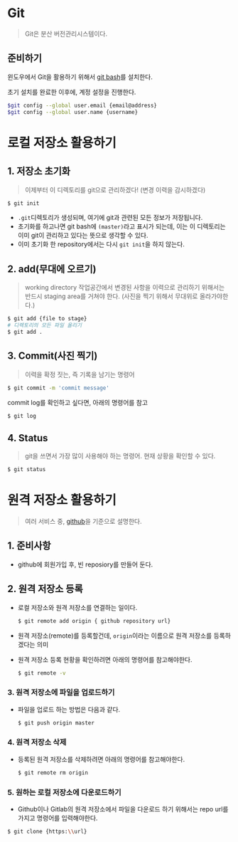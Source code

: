 # Git

>  Git은 분산 버전관리시스템이다.

## 준비하기

윈도우에서 Git을 활용하기 위해서 [git bash](https://git-scm.com/downloads)를 설치한다.

초기 설치를 완료한 이후에, 계정 설정을 진행한다.

```sh
$git config --global user.email {email@address}
$git config --global user.name {username}
```



# 로컬 저장소 활용하기

## 1. 저장소 초기화

> 이제부터 이 디렉토리를 git으로 관리하겠다! (변경 이력을 감시하겠다)

```sh
$ git init
```

- `.git`디렉토리가 생성되며, 여기에 git과 관련된 모든 정보가 저장됩니다.
- 초기화를 하고나면 git bash에 `(master)`라고 표시가 되는데, 이는 이 디렉토리는 이미 git이 관리하고 있다는 뜻으로 생각할 수 있다.
- 이미 초기화 한 repository에서는 다시 `git init`을 하지 않는다.



## 2. add(무대에 오르기)

> working directory 작업공간에서 변경된 사항을 이력으로 관리하기 위해서는 반드시 staging area를 거쳐야 한다. (사진을 찍기 위해서 무대위로 올라가야한다.)

```sh
$ git add {file to stage}
# 디렉토리의 모든 파일 올리기
$ git add . 
```

## 3. Commit(사진 찍기)

> 이력을 확정 짓는, 즉 기록을 남기는 명령어

```sh
$ git commit -m 'commit message'
```

commit log를 확인하고 싶다면, 아래의 명령어를 참고

```sh
$ git log
```

## 4. Status

> git을 쓰면서 가장 많이 사용해야 하는 명령어. 현재 상황을 확인할 수 있다.

```sh
$ git status
```

# 원격 저장소 활용하기

> 여러 서비스 중, [github](https://github.com/)을 기준으로 설명한다.

## 1. 준비사항

- github에 회원가입 후, 빈 reposiory를 만들어 둔다.

## 2. 원격 저장소 등록

- 로컬 저장소와 원격 저장소를 연결하는 일이다.

  ```sh
  $ git remote add origin { github repository url}
  ```

- 원격 저장소(remote)를 등록할건데, `origin`이라는 이름으로 원격 저장소를 등록하겠다는 의미

- 원격 저장소 등록 현황을 확인하려면 아래의 명령어를 참고해야한다.

  ```sh
  $ git remote -v
  ```

### 3. 원격 저장소에 파일을 업로드하기

- 파일을 업로드 하는 방법은 다음과 같다.

  ```sh
  $ git push origin master
  ```

  

### 4. 원격 저장소 삭제

- 등록된 원격 저장소를 삭제하려면 아래의 명령어를 참고해야한다.

  ```sh
  $ git remote rm origin
  ```

### 5. 원하는 로컬 저장소에 다운로드하기

-  Github이나 Gitlab의 원격 저장소에서  파일을 다운로드 하기 위해서는 repo url를 가지고  명령어를 입력해야한다.

  ```sh
  $ git clone {https:\\url}
  ```
